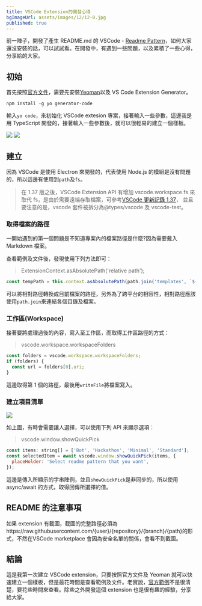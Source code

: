 ```yaml
---
title: VSCode Extension的開發心得
bgImageUrl: assets/images/12/12-0.jpg
published: true
---
```


前一陣子，開發了產生 README.md 的 VSCode - [Readme Pattern](https://marketplace.visualstudio.com/items?itemName=thomascsd.vscode-readme-pattern)，如何大家還沒安裝的話，可以試試看。在開發中，有遇到一些問題，以及累積了一些心得，分享給的大家。

## 初始

首先按照[官方文件](https://code.visualstudio.com/api/get-started/your-first-extension)，需要先安裝[Yeoman](https://yeoman.io/)以及 VS Code Extension Generator。

```
npm install -g yo generator-code
```

輸入`yo code`，來初始化 VSCode extesion 專案，接著輸入一些參數，這邊我是用 TypeScript 開發的，接著輸入一些參數後，就可以很輕易的建立一個樣板。

<img class="img-fluid" src="assets/images/12/12-1.png">

<img class="img-fluid" src="assets/images/12/12-2.png">

## 建立

因為 VSCode 是使用 Electron 來開發的，代表使用 Node.js 的模組是沒有問題的，所以這邊有使用到`path`及`fs`。

> 在 1.37 版之後，VSCode Extension API 有增加 vscode.workspace.fs 來取代 fs，是由於需要遠端存取檔案，可參考[VSCode 更新記錄 1.37](https://code.visualstudio.com/updates/v1_37#_extension-authoring)， 並且要注意的是，vscode 套件被拆分為@types/vscode 及 vscode-test。

### 取得檔案的路徑

一開始遇到的第一個問題是不知道專案內的檔案路徑是什麼?因為需要戴入 Markdown 檔案。

查看範例及文件後，發現使用下列方法即可：

> ExtensionContext.asAbsolutePath('relative path');

```javascript
const tempPath = this.context.asAbsolutePath(path.join('templates', `${selectedItem}.md`));
```

可以將相對路徑轉換成目前檔案的路徑，另外為了跨平台的相容性，相對路徑應該使用`path.join`來連結各個目錄及檔案。

### 工作區(Workspace)

接著要將處理過後的內容，寫入至工作區，而取得工作區路徑的方式：

> vscode.workspace.workspaceFolders

```javascript
const folders = vscode.workspace.workspaceFolders;
if (folders) {
  const url = folders[0].uri;
}
```

這邊取得第 1 個的路徑，最後用`writeFile`將檔案寫入。

### 建立項目清單

<img class="img-fluid" src="assets/images/12/12-3.png">

如上圖，有時會需要讓人選擇，可以使用下列 API 來顯示選項：

> vscode.window.showQuickPick

```javascript
const items: string[] = ['Bot', 'Hackathon', 'Minimal', 'Standard'];
const selectedItem = await vscode.window.showQuickPick(items, {
  placeHolder: 'Select readme pattern that you want',
});
```

這邊是傳入所顯示的字串陣例，並且`showQuickPick`是非同步的，所以使用 async/await 的方式，取得回傳所選擇的值。

## README 的注意事項

如果 extension 有截圖，截圖的完整路徑必須為https://raw.githubusercontent.com/{user}/{repository}/{branch}/{path}的形式，不然在VSCode marketplace 會因為安全名單的關係，會看不到截圖。

## 結論

這是我第一次建立 VSCode extension，只要按照官方文件及 Yeoman 就可以快速建立一個樣板，但是最花時間是查看範例及文件。老實說，[官方範例](https://github.com/microsoft/vscode-extension-samples)不是很清楚，要花些時間來查看。除些之外開發這個 extension 也是很有趣的經驗，分享給大家。
